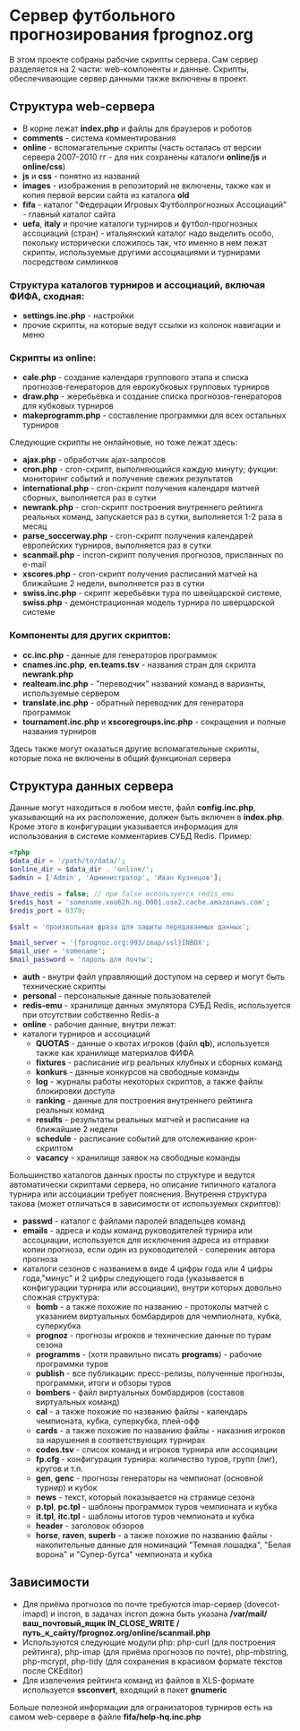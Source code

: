 # Сервер футбольного прогнозирования fprognoz.org
В этом проекте собраны рабочие скрипты сервера.
Сам сервер разделяется на 2 части: web-компоненты и данные.
Скрипты, обеспечивающие сервер данными также включены в проект.
## Структура web-сервера
* В корне лежат **index.php** и файлы для браузеров и роботов
* **comments** - система комментирования
* **online** - вспомагательные скрипты (часть осталась от версии сервера 2007-2010 гг - для них сохранены каталоги **online/js** и **online/css**)
* **js** и **css** - понятно из названий
* **images** - изображения в репозиторий не включены, также как и копия первой версии сайта из каталога **old**
* **fifa** - каталог "Федерации Игровых Футболпрогнозных Ассоциаций" - главный каталог сайта
* **uefa**, **italy** и прочие каталоги турниров и футбол-прогнозных ассоциаций (стран) - итальянский каталог надо выделить особо, покольку исторически сложилось так, что именно в нем лежат скрипты, используемые другими ассоциациями и турнирами посредством симлинков

### Структура каталогов турниров и ассоциаций, включая ФИФА, сходная:
* **settings.inc.php** - настройки
* прочие скрипты, на которые ведут ссылки из колонок навигации и меню

### Скрипты из **online**:
* **cale.php** - создание календаря группового этапа и списка прогнозов-генераторов для еврокубковых групповых турниров
* **draw.php** - жеребьёвка и создание списка прогнозов-генераторов для кубковых турниров
* **makeprogramm.php** - составление программки для всех остальных турниров

Следующие скрипты не онлайновые, но тоже лежат здесь:
* **ajax.php** - обработчик ajax-запросов
* **cron.php** - cron-скрипт, выполняющийся каждую минуту; фукции: мониторинг событий и получение свежих результатов
* **international.php** - cron-скрипт получения календаря матчей сборных, выполняется раз в сутки
* **newrank.php** - cron-скрипт построения внутреннего рейтинга реальных команд, запускается раз в сутки, выполняется 1-2 раза в месяц 
* **parse_soccerway.php** - cron-скрипт получения календарей европейских турниров, выполняется раз в сутки
* **scanmail.php** - incron-скрипт получения прогнозов, присланных по e-mail
* **xscores.php** - cron-скрипт получения расписаний матчей на ближайшие 2 недели, выполняется раз в сутки
* **swiss.inc.php** - скрипт жеребьёвки тура по швейцарской системе, **swiss.php** - демонстрационная модель турнира по шверцарской системе

### Компоненты для других скриптов:
* **cc.inc.php** - данные для генераторов программок
* **cnames.inc.php**, **en.teams.tsv** - названия стран для скрипта **newrank.php**
* **realteam.inc.php** - "переводчик" названий команд в варианты, используемые сервером  
* **translate.inc.php** - обратный переводчик для генератора программок 
* **tournament.inc.php** и **xscoregroups.inc.php** - сокращения и полные названия турниров 

Здесь также могут оказаться другие вспомагательные скрипты, которые пока не включены в общий функционал сервера

## Структура данных сервера
Данные могут находиться в любом месте, файл **config.inc.php**, указывающий на их расположение, должен быть включен в **index.php**.
Кроме этого в конфигурации указывается информация для использования в системе комментариев СУБД Redis.
Пример:
```php
<?php
$data_dir = '/path/to/data/';
$online_dir = $data_dir . 'online/';
$admin = ['Admin', 'Администратор', 'Иван Кузнецов'];

$have_redis = false; // при false используется redis_emu
$redis_host = 'somename.xoo62h.ng.0001.use2.cache.amazonaws.com';
$redis_port = 6379;

$salt = 'произвольная фраза для защиты передаваемых данных';

$mail_server = '{fprognoz.org:993/imap/ssl}INBOX';
$mail_user = 'somename';
$mail_password = 'пароль для почты';
```

* **auth** - внутри файл управляющий доступом на сервер и могут быть технические скрипты 
* **personal** - персональные данные пользователей
* **redis-emu** - хранилище данных эмулятора СУБД Redis, используется при отсутствии собственно Redis-а
* **online** - рабочие данные, внутри лежат:
* каталоги турниров и ассоциаций
  * **QUOTAS** - данные о квотах игроков (файл **qb**), используется также как хранилище материалов ФИФА
  * **fixtures** - расписание игр реальных клубных и сборных команд
  * **konkurs** - данные конкурсов на свободные команды
  * **log** - журналы работы некоторых скриптов, а также файлы блокировки доступа
  * **ranking** - данные для построения внутреннего рейтинга реальных команд
  * **results** - результаты реальных матчей и расписание на ближайшие 2 недели
  * **schedule** - расписание событий для отслеживание крон-скриптом
  * **vacancy** - хранилище заявок на свободные команды

Большинство каталогов данных просты по структуре и ведутся автоматически скриптами сервера, но описание типичного каталога турнира или ассоциации требует пояснения. Внутрення структура такова (может отличаться в зависимости от используемых скриптов):
* **passwd** - каталог с файлами паролей владельцев команд
* **emails** - адреса и коды команд руководителей турнира или ассоциации, используется для исключения адреса из отправки копии прогноза, если один из руководителей - сопереник автора прогноза
* каталоги сезонов с названием в виде 4 цифры года или 4 цифры года,"минус" и 2 цифры следующего года (указывается в конфигурации турнира или ассоциации), внутри которых довольно сложная структура:
  * **bomb** - а также похожие по названию - протоколы матчей с указанием виртуальных бомбардиров для чемпиолната, кубка, суперкубка
  * **prognoz** - прогнозы игроков и технические данные по турам сезона 
  * **programms** - (хотя правильно писать **programs**) - рабочие программки туров
  * **publish** - все публикации: пресс-релизы, полученные прогнозы, программки, итоги и обзоры туров 
  * **bombers** - файл виртуальных бомбардиров (составов виртуальных команд)
  * **cal** - а также похожие по названию файлы - календарь чемпионата, кубка, суперкубка, плей-офф
  * **cards** - а также похожие по названию файлы - наказния игроков за нарушения в соответствующих турнирах
  * **codes.tsv** - список команд и игроков турнира или ассоциации
  * **fp.cfg** - конфигурация турнира: количество туров, групп (лиг), кругов и т.п.
  * **gen**, **genc** - прогнозы генераторы на чемпионат (основной турнир) и кубок
  * **news** - текст, который показывается на странице сезона
  * **p.tpl**, **pc.tpl** - шаблоны программок туров чемпионата и кубка
  * **it.tpl**, **itc.tpl** - шаблоны итогов туров чемпионата и кубка
  * **header** - заголовок обзоров
  * **horse**, **raven**, **superb** - а также похожие по названию файлы - накопительные данные для номинаций "Темная лошадка", "Белая ворона" и "Супер-бутса" чемпионата и кубка

## Зависимости
* Для приёма прогнозов по почте требуются imap-сервер (dovecot-imapd) и incron, в задачах incron дожна быть указана **/var/mail/ваш_почтовый_ящик IN_CLOSE_WRITE /путь_к_сайту/fprognoz.org/online/scanmail.php**
* Используются следующие модули php: php-curl (для построения рейтинга), php-imap (для приёма прогнозов по почте), php-mbstring, php-mcrypt, php-tidy (для сохранения в красивом формате текстов после CKEditor)
* Для извлечения рейтинга команд из файлов в XLS-формате используется **ssconvert**, входящий в пакет **gnumeric**

Больше полезной информации для огранизаторов турниров есть на самом web-сервере в файле **fifa/help-hq.inc.php**

